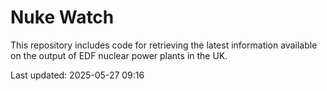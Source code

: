 # Nuke Watch

This repository includes code for retrieving the latest information available on the output of EDF nuclear power plants in the UK.

Last updated: 2025-05-27 09:16